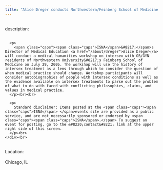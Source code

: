```yaml
---
title: "Alice Dreger conducts Northwestern/Feinberg School of Medicine workshop for OB/GYN's"
---
```


<div class="flexinode-body flexinode-2">
  <div class="flexinode-textarea-1">
    <div class="form-item">
      <br> <label>description:</label><br /> <br> 
      
      <p>
        <span class="caps"><span class="caps">ISNA</span>&#8217;</span>s Director of Medical Education <a href="/about/dreger">Alice Dreger</a> will conduct a medical humanities workshop on intersex with OB/GYN residents of Northwestern University&#8217;s Feinberg School of Medicine on July 29, 2005. The workshop will use the history of intersex treatment as a lens through which to consider the question of when medical practice should change. Workshop participants will consider autobiographies of people with intersex conditions as well as the evidence available on intersex treatments to parse out the problem of what to do with faced with conflicting philosophies, claims, and values in medical practice.
      </p><br><br>
      
      <p>
        Standard disclaimer: Items posted at the <span class="caps"><span class="caps">ISNA</span> </span>events site are provided as a public service, and are not necessarily sponsored or endorsed by <span class="caps"><span class="caps">ISNA</span>.</span> To suggest an event for posting, go to the &#8220;contact&#8221; link at the upper right side of this screen.
      </p><br>
    </div><br>
  </div>
  
  <div class="flexinode-textfield-2">
    <div class="form-item">
      <br> <label>Location:</label><br /> <br> Chicago, IL<br>
    </div><br>
  </div>
</div>